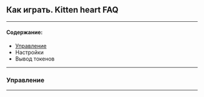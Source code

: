 ## Как играть. Kitten heart FAQ

---

#### Содержание:
  
 - [Управление](#moves)
 - Настройки
 - Вывод токенов


---
### <a name="moves"></a>Управление

---
